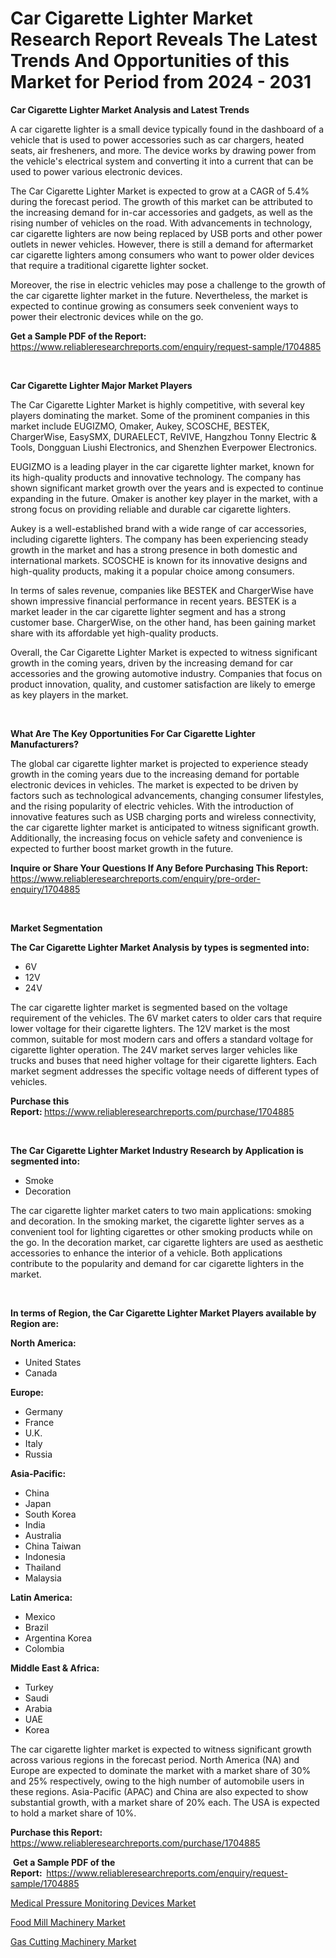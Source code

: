 <p><h1>Car Cigarette Lighter Market Research Report Reveals The Latest Trends And Opportunities of this Market for Period from 2024 - 2031</h1></p><p><strong>Car Cigarette Lighter Market Analysis and Latest Trends</strong></p>
<p><p>A car cigarette lighter is a small device typically found in the dashboard of a vehicle that is used to power accessories such as car chargers, heated seats, air fresheners, and more. The device works by drawing power from the vehicle's electrical system and converting it into a current that can be used to power various electronic devices.</p><p>The Car Cigarette Lighter Market is expected to grow at a CAGR of 5.4% during the forecast period. The growth of this market can be attributed to the increasing demand for in-car accessories and gadgets, as well as the rising number of vehicles on the road. With advancements in technology, car cigarette lighters are now being replaced by USB ports and other power outlets in newer vehicles. However, there is still a demand for aftermarket car cigarette lighters among consumers who want to power older devices that require a traditional cigarette lighter socket. </p><p>Moreover, the rise in electric vehicles may pose a challenge to the growth of the car cigarette lighter market in the future. Nevertheless, the market is expected to continue growing as consumers seek convenient ways to power their electronic devices while on the go.</p></p>
<p><strong>Get a Sample PDF of the Report:&nbsp;</strong> <a href="https://www.reliableresearchreports.com/enquiry/request-sample/1704885">https://www.reliableresearchreports.com/enquiry/request-sample/1704885</a></p>
<p>&nbsp;</p>
<p><strong>Car Cigarette Lighter Major Market Players</strong></p>
<p><p>The Car Cigarette Lighter Market is highly competitive, with several key players dominating the market. Some of the prominent companies in this market include EUGIZMO, Omaker, Aukey, SCOSCHE, BESTEK, ChargerWise, EasySMX, DURAELECT, ReVIVE, Hangzhou Tonny Electric & Tools, Dongguan Liushi Electronics, and Shenzhen Everpower Electronics.</p><p>EUGIZMO is a leading player in the car cigarette lighter market, known for its high-quality products and innovative technology. The company has shown significant market growth over the years and is expected to continue expanding in the future. Omaker is another key player in the market, with a strong focus on providing reliable and durable car cigarette lighters.</p><p>Aukey is a well-established brand with a wide range of car accessories, including cigarette lighters. The company has been experiencing steady growth in the market and has a strong presence in both domestic and international markets. SCOSCHE is known for its innovative designs and high-quality products, making it a popular choice among consumers.</p><p>In terms of sales revenue, companies like BESTEK and ChargerWise have shown impressive financial performance in recent years. BESTEK is a market leader in the car cigarette lighter segment and has a strong customer base. ChargerWise, on the other hand, has been gaining market share with its affordable yet high-quality products.</p><p>Overall, the Car Cigarette Lighter Market is expected to witness significant growth in the coming years, driven by the increasing demand for car accessories and the growing automotive industry. Companies that focus on product innovation, quality, and customer satisfaction are likely to emerge as key players in the market.</p></p>
<p>&nbsp;</p>
<p><strong>What Are The Key Opportunities For Car Cigarette Lighter Manufacturers?</strong></p>
<p><p>The global car cigarette lighter market is projected to experience steady growth in the coming years due to the increasing demand for portable electronic devices in vehicles. The market is expected to be driven by factors such as technological advancements, changing consumer lifestyles, and the rising popularity of electric vehicles. With the introduction of innovative features such as USB charging ports and wireless connectivity, the car cigarette lighter market is anticipated to witness significant growth. Additionally, the increasing focus on vehicle safety and convenience is expected to further boost market growth in the future.</p></p>
<p><strong>Inquire or Share Your Questions If Any Before Purchasing This Report:</strong> <a href="https://www.reliableresearchreports.com/enquiry/pre-order-enquiry/1704885">https://www.reliableresearchreports.com/enquiry/pre-order-enquiry/1704885</a></p>
<p>&nbsp;</p>
<p><strong>Market Segmentation</strong></p>
<p><strong>The Car Cigarette Lighter Market Analysis by types is segmented into:</strong></p>
<p><ul><li>6V</li><li>12V</li><li>24V</li></ul></p>
<p><p>The car cigarette lighter market is segmented based on the voltage requirement of the vehicles. The 6V market caters to older cars that require lower voltage for their cigarette lighters. The 12V market is the most common, suitable for most modern cars and offers a standard voltage for cigarette lighter operation. The 24V market serves larger vehicles like trucks and buses that need higher voltage for their cigarette lighters. Each market segment addresses the specific voltage needs of different types of vehicles.</p></p>
<p><strong>Purchase this Report:&nbsp;</strong><a href="https://www.reliableresearchreports.com/purchase/1704885">https://www.reliableresearchreports.com/purchase/1704885</a></p>
<p>&nbsp;</p>
<p><strong>The Car Cigarette Lighter Market Industry Research by Application is segmented into:</strong></p>
<p><ul><li>Smoke</li><li>Decoration</li></ul></p>
<p><p>The car cigarette lighter market caters to two main applications: smoking and decoration. In the smoking market, the cigarette lighter serves as a convenient tool for lighting cigarettes or other smoking products while on the go. In the decoration market, car cigarette lighters are used as aesthetic accessories to enhance the interior of a vehicle. Both applications contribute to the popularity and demand for car cigarette lighters in the market.</p></p>
<p>&nbsp;</p>
<p><strong>In terms of Region, the Car Cigarette Lighter Market Players available by Region are:</strong></p>
<p>
    <p> <strong> North America: </strong>
        <ul>
            <li>United States</li>
            <li>Canada</li>
        </ul>
        </p> 
    <p> <strong> Europe: </strong>
        <ul>
            <li>Germany</li>
            <li>France</li>
            <li>U.K.</li>
            <li>Italy</li>
            <li>Russia</li>
        </ul>
        </p> 
    <p> <strong> Asia-Pacific: </strong>
        <ul>
            <li>China</li>
            <li>Japan</li>
            <li>South Korea</li>
            <li>India</li>
            <li>Australia</li>
            <li>China Taiwan</li>
            <li>Indonesia</li>
            <li>Thailand</li>
            <li>Malaysia</li>
        </ul>
        </p> 
    <p> <strong> Latin America: </strong>
        <ul>
            <li>Mexico</li>
            <li>Brazil</li>
            <li>Argentina Korea</li>
            <li>Colombia</li>
        </ul>
        </p> 
    <p> <strong> Middle East & Africa: </strong>
        <ul>
            <li>Turkey</li>
            <li>Saudi</li>
            <li>Arabia</li>
            <li>UAE</li>
            <li>Korea</li>
        </ul>
    </p>
    </p>
<p><p>The car cigarette lighter market is expected to witness significant growth across various regions in the forecast period. North America (NA) and Europe are expected to dominate the market with a market share of 30% and 25% respectively, owing to the high number of automobile users in these regions. Asia-Pacific (APAC) and China are also expected to show substantial growth, with a market share of 20% each. The USA is expected to hold a market share of 10%.</p></p>
<p><strong>Purchase this Report: </strong><a href="https://www.reliableresearchreports.com/purchase/1704885">https://www.reliableresearchreports.com/purchase/1704885</a></p>
<p>&nbsp;<strong>Get a Sample PDF of the Report:&nbsp;&nbsp;</strong><a href="https://www.reliableresearchreports.com/enquiry/request-sample/1704885">https://www.reliableresearchreports.com/enquiry/request-sample/1704885</a></p>
<p><strong></strong></p>
<p><p><a href="https://view.publitas.com/reportprime-1/medical-pressure-monitoring-devices-market-research-report-forecasted-for-period-from-2023-2030-by-market-type-market-application-and-region/">Medical Pressure Monitoring Devices Market</a></p><p><a href="https://view.publitas.com/reportprime-1/food-mill-machinery-market-share-market-new-trends-analysis-report-by-type-by-application-by-end-use-by-region-and-segment-forecasts-2023-2030/">Food Mill Machinery Market</a></p><p><a href="https://view.publitas.com/reportprime-1/gas-cutting-machinery-market-size-and-growth-market-segmentation-regional-and-country-breakdowns-and-market-trends-for-period-from-2023-2030/">Gas Cutting Machinery Market</a></p></p>